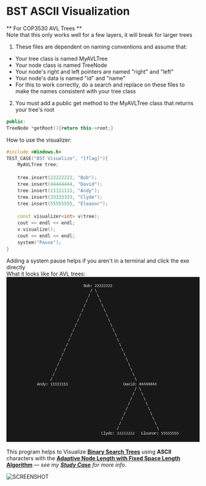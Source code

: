 # BST ASCII Visualization

** For COP3530 AVL Trees ** <br>
Note that this only works well for a few layers, it will break for larger trees
1. These files are dependent on naming conventions and assume that:
- Your tree class is named MyAVLTree
- Your node class is named TreeNode
- Your node's right and left pointers are named "right" and "left"
- Your node's data is named "id" and "name"
- For this to work correctly, do a search and replace on these files to make the names consistent with your tree class
2. You must add a public get method to the MyAVLTree class that returns your tree's root
```cpp
public:
TreeNode *getRoot(){return this->root;}
```

How to use the visualizer:
```cpp
#include <Windows.h>
TEST_CASE("BST Visualize", "[flag]"){
	MyAVLTree tree;

	tree.insert(22222222, "Bob");
	tree.insert(44444444, "David");
	tree.insert(11111111, "Andy");
	tree.insert(33333333, "Clyde");
	tree.insert(55555555, "Eleanor");
	
	const visualizer<int> v(tree);
	cout << endl << endl;
	v.visualize();
	cout << endl << endl;
	system("Pause");
}
```
Adding a system pause helps if you aren't in a terminal and click the exe directly<br>
What it looks like for AVL trees:
![Alt text](Example.jpg?raw=true)

This program helps to Visualize [**Binary Search Trees**](https://en.wikipedia.org/wiki/Binary_search_tree) using **ASCII** characters with the [**Adaptive Node Length with Fixed Space Length Algorithm**](https://github.com/YoussefRaafatNasry/bst-ascii-visualization/blob/master/STUDY_CASE.md#iii-adaptive-node-length-with-fixed-space-length-algorithm) — _see my [**Study Case**](https://github.com/YoussefRaafatNasry/bst-ascii-visualization/blob/master/STUDY_CASE.md) for more info_.

![SCREENSHOT](https://user-images.githubusercontent.com/41103290/61507272-54fd4480-a9e5-11e9-90dd-3b7a20df2194.png)
